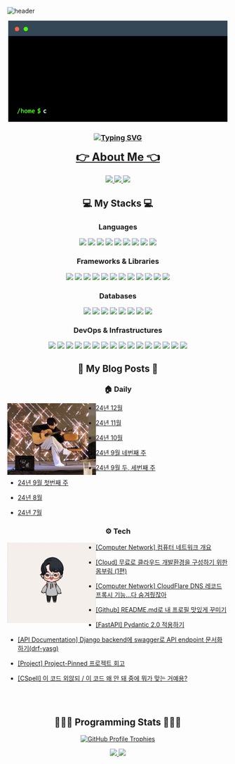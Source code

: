 <!-- Header Content -->
![header](https://capsule-render.vercel.app/api?type=soft&color=gradient&customColorList=27&height=200&section=header&text=JunHyeok%20Lee&fontSize=90&fontAlign=50&fontAlignY=40&desc=Backend%20developer&descSize=30&descAlignY=75&animation=fadeIn)

<!-- About Me in one line + my contents. -->
<p align="center">
  <img src="./terminal.gif" alt="terminal gif">

  <h3 align="center"><a href="https://git.io/typing-svg"><img src="https://readme-typing-svg.herokuapp.com?font=Fira+Code&pause=1000&center=true&vCenter=true&random=false&width=600&lines=%F0%9F%91%8B+Hello+World!+This+is+JunHyeok+Lee%2C+bnbong!" alt="Typing SVG" /></a>

  <span style="font-size: 25px;"><a href="https://bnbong.github.io/">👉 About Me 👈</a></span>

  </a>
    <a href="https://www.instagram.com/j_hyeok__lee/?hl=ko">
    <img src="https://img.shields.io/badge/follow_Instagram-E4405F?style=social&logo=Instagram&link=https://www.instagram.com/j_hyeok__lee/?hl=ko"/>
    <a href="https://www.facebook.com/profile.php?id=100007712465866">
    <img src="https://img.shields.io/badge/follow_Facebook-3b5998?style=social&logo=Facebook&link=https://www.facebook.com/profile.php?id=100007712465866">
    <a href="https://blog.naver.com/bnbong/">
    <img src="https://img.shields.io/badge/follow_Blog-2DB400?style=social&logo=Naver">
  </a>
</p>

<!-- My Stacks -->
  <h2 align="center">💻 My Stacks 💻</h2>
  <h3 align="center">Languages</h3>
  <div align="center">
    <img src="https://img.shields.io/badge/python-3670A0?style=flat-square&logo=Python&logoColor=ffdd54"/>
    <img src="https://img.shields.io/badge/java-%23ED8B00?style=flat-square&logo=openjdk&logoColor=white"/>
    <img src="https://img.shields.io/badge/C-A8B9CC?style=flat-square&logo=C&logoColor=white"/>
    <img src="https://img.shields.io/badge/C%2B%2B-00599C?style=flat-square&logo=c%2B%2B&logoColor=white"/>
    <img src="https://img.shields.io/badge/R-276DC3?style=flat-square&logo=r&logoColor=white"/>
    <img src="https://img.shields.io/badge/Dart-0175C2?style=flat-square&logo=Dart&logoColor=white"/>
    <img src="https://img.shields.io/badge/kotlin-%237F52FF.svg?style=flat-square&logo=kotlin&logoColor=white">
    <img src="https://img.shields.io/badge/javascript-%23323330.svg?style=flat-square&logo=javascript&logoColor=%23F7DF1E">
    <img src="https://img.shields.io/badge/markdown-%23000000.svg?style=flat-square&logo=markdown&logoColor=white">
  </div>
  <h3 align="center">Frameworks & Libraries</h3>
  <div align="center">
    <img src="https://img.shields.io/badge/FastAPI-109989?style=flat-square&logo=FastAPI&logoColor=white"/>
    <img src="https://img.shields.io/badge/Flask-000000?style=flat-square&logo=Flask&logoColor=white"/>
    <img src="https://img.shields.io/badge/Django-092E20?style=flat-square&logo=Django&logoColor=white"/>
    <img src="https://img.shields.io/badge/DJANGO-REST-ff1709?style=flat-square&logo=django&logoColor=white&color=ff1709&labelColor=gray">
    <img src="https://img.shields.io/badge/spring-%236DB33F.svg?style=flat-square&logo=spring&logoColor=white">
    <img src="https://img.shields.io/badge/Spring_Boot-F2F4F9?style=flat-square&logo=spring-boot">
    <img src="https://img.shields.io/badge/Junit5-25A162?style=flat-square&logo=junit5&logoColor=white"/>
    <img src="https://img.shields.io/badge/Pytest-FFFFFF?style=flat-square&logo=pytest&logoColor=rainbow"/>
    <img src="https://img.shields.io/badge/Go-29BEB0?style=flat-square&logo=Go&logoColor=white"/>
    <img src="https://img.shields.io/badge/Flutter-%2302569B.svg?style=flat-square&logo=Flutter&logoColor=white"/>
    <img src="https://img.shields.io/badge/JWT-000000?style=flat-square&logo=JSON%20web%20tokens&logoColor=white"/>
    <img src="https://img.shields.io/badge/Swagger-85EA2D?style=flat-square&logo=Swagger&logoColor=white"/>
  </div>
  <h3 align="center">Databases</h3>
  <div align="center">
    <img src="https://img.shields.io/badge/PostgreSQL-316192?style=flat-square&logo=PostgreSQL&logoColor=white"/>
    <img src="https://img.shields.io/badge/Mysql-005C84?style=flat-square&logo=MySql&logoColor=white"/>
    <img src="https://img.shields.io/badge/MariaDB-003545?style=flat-square&logo=mariadb&logoColor=white">
    <img src="https://img.shields.io/badge/SQLite-07405E?style=flat-square&logo=sqlite&logoColor=white"/>
    <img src="https://img.shields.io/badge/redis-%23DD0031.svg?style=flat-square&logo=redis&logoColor=white">
    <img src="https://img.shields.io/badge/firebase-%23039BE5.svg?style=flat-square&logo=firebase">
    <img src="https://img.shields.io/badge/MongoDB-4EA94B?style=flat-square&logo=MongoDB&logoColor=white"/>
    <img src="https://img.shields.io/badge/elasticsearch-005571?style=flat-square&logo=elasticsearch&logoColor=white"/>
  </div>
  <h3 align="center">DevOps & Infrastructures</h3>
  <div align="center">
    <img src="https://img.shields.io/badge/Github-092E20?style=flat-square&logo=Github&logoColor=white"/>
    <img src="https://img.shields.io/badge/Git-F05032?style=flat-square&logo=Git&logoColor=white"/>
    <img src="https://img.shields.io/badge/Docker-2CA5E0?style=flat-square&logo=docker&logoColor=white"/>
    <img src="https://img.shields.io/badge/Jira-0052CC?style=flat-square&logo=Jira&logoColor=white"/>
    <img src="https://img.shields.io/badge/Jenkins-D24939?style=flat-square&logo=Jenkins&logoColor=white"/>
    <img src="https://img.shields.io/badge/Github%20Actions-282a2e?style=flat-square&logo=githubactions&logoColor=367cfe">
    <img src="https://img.shields.io/badge/Nginx-009639?style=flat-square&logo=nginx&logoColor=white"/>
    <img src="https://img.shields.io/badge/AWS-%23FF9900.svg?style=flat-square&logo=amazon-aws&logoColor=white">
    <img src="https://img.shields.io/badge/Oracle-F80000?style=flat-square&logo=oracle&logoColor=black">
    <img src="https://img.shields.io/badge/azure-%230072C6.svg?style=flat-square&logo=microsoftazure&logoColor=white">
    <img src="https://img.shields.io/badge/GoogleCloud-%234285F4.svg?style=flat-square&logo=google-cloud&logoColor=white">
    <img src="https://img.shields.io/badge/Vultr-007BFC.svg?style=flat-square&logo=vultr">
    <img src="https://img.shields.io/badge/Cloudflare-F38020?style=flat-square&logo=Cloudflare&logoColor=white">
    <img src="https://img.shields.io/badge/firebase-%23039BE5.svg?style=flat-square&logo=firebase">
    <img src="https://img.shields.io/badge/Fluentd-599CD0?style=flat-square&logo=fluentd&logoColor=white&labelColor=599CD0">
    <img src="https://img.shields.io/badge/Kibana-005571?style=flat-square&logo=Kibana&logoColor=white">
  </div>
</p>

<!-- My Recent Blog Posts -->
<h2 align="center">📝 My Blog Posts 📝</h2>

<h3 align="center" href="https://blog.naver.com/bnbong">🏠 Daily</h3>

<p>
  <img align="left" width="40%" src="./aboutme.jpg"/>
</p>

<!-- DAILY:START -->
 - [24년 12월](https://blog.naver.com/bnbong/223712392259?fromRss=true&trackingCode=rss)

 - [24년 11월](https://blog.naver.com/bnbong/223703955867?fromRss=true&trackingCode=rss)

 - [24년 10월](https://blog.naver.com/bnbong/223643863157?fromRss=true&trackingCode=rss)

 - [24년 9월 네번째 주](https://blog.naver.com/bnbong/223602284913?fromRss=true&trackingCode=rss)

 - [24년 9월 두, 세번째 주](https://blog.naver.com/bnbong/223591374554?fromRss=true&trackingCode=rss)

 - [24년 9월 첫번째 주](https://blog.naver.com/bnbong/223578956028?fromRss=true&trackingCode=rss)

 - [24년 8월](https://blog.naver.com/bnbong/223570528098?fromRss=true&trackingCode=rss)

 - [24년 7월](https://blog.naver.com/bnbong/223529331969?fromRss=true&trackingCode=rss)
<!-- DAILY:END -->

<h3 align="center" href="https://bnbong.github.io/">⚙️ Tech</h3>

<p>
  <img align="left" width="40%" src="./myavatar.jpeg"/>
</p>

<!-- TECH:START -->
 - [[Computer Network] 컴퓨터 네트워크 개요](https://bnbong.github.io/blog/2024/12/30/computer-network-%EC%BB%B4%ED%93%A8%ED%84%B0-%EB%84%A4%ED%8A%B8%EC%9B%8C%ED%81%AC-%EA%B0%9C%EC%9A%94/)

 - [[Cloud] 무료로 클라우드 개발환경을 구성하기 위한 몸부림 &lpar;1편&rpar;](https://bnbong.github.io/blog/2023/06/12/cloud-%EB%AC%B4%EB%A3%8C%EB%A1%9C-%ED%81%B4%EB%9D%BC%EC%9A%B0%EB%93%9C-%EA%B0%9C%EB%B0%9C%ED%99%98%EA%B2%BD%EC%9D%84-%EA%B5%AC%EC%84%B1%ED%95%98%EA%B8%B0-%EC%9C%84%ED%95%9C-%EB%AA%B8%EB%B6%80%EB%A6%BC-1%ED%8E%B8/)

 - [[Computer Network] CloudFlare DNS 레코드 프록시 기능...다 숨겨줬잖아](https://bnbong.github.io/blog/2024/08/16/computer-network-cloudflare-dns-%EB%A0%88%EC%BD%94%EB%93%9C-%ED%94%84%EB%A1%9D%EC%8B%9C-%EA%B8%B0%EB%8A%A5%EB%8B%A4-%EC%88%A8%EA%B2%A8%EC%A4%AC%EC%9E%96%EC%95%84/)

 - [[Github] README.md로 내 프로필 맛있게 꾸미기](https://bnbong.github.io/blog/2024/01/12/github-readmemd%EB%A1%9C-%EB%82%B4-%ED%94%84%EB%A1%9C%ED%95%84-%EB%A7%9B%EC%9E%88%EA%B2%8C-%EA%BE%B8%EB%AF%B8%EA%B8%B0/)

 - [[FastAPI] Pydantic 2.0 적용하기](https://bnbong.github.io/blog/2023/12/11/fastapi-pydantic-20-%EC%A0%81%EC%9A%A9%ED%95%98%EA%B8%B0/)

 - [[API Documentation] Django backend에 swagger로 API endpoint 문서화 하기&lpar;drf-yasg&rpar;](https://bnbong.github.io/blog/2023/10/02/api-documentation-django-backend%EC%97%90-swagger%EB%A1%9C-api-endpoint-%EB%AC%B8%EC%84%9C%ED%99%94-%ED%95%98%EA%B8%B0drf-yasg/)

 - [[Project] Project-Pinned 프로젝트 회고](https://bnbong.github.io/blog/2023/09/21/project-project-pinned-%ED%94%84%EB%A1%9C%EC%A0%9D%ED%8A%B8-%ED%9A%8C%EA%B3%A0/)

 - [[CSpell] 이 코드 외않되 / 이 코드 왜 안 돼 중에 뭐가 맞는 거예용?](https://bnbong.github.io/blog/2023/08/17/cspell-%EC%9D%B4-%EC%BD%94%EB%93%9C-%EC%99%B8%EC%95%8A%EB%90%98--%EC%9D%B4-%EC%BD%94%EB%93%9C-%EC%99%9C-%EC%95%88-%EB%8F%BC-%EC%A4%91%EC%97%90-%EB%AD%90%EA%B0%80-%EB%A7%9E%EB%8A%94-%EA%B1%B0%EC%98%88%EC%9A%A9/)
<!-- TECH:END -->
<br>
<br>

<!-- My Programming Stats -->
<h2 align="center">🧑🏻‍💻 Programming Stats 🧑🏻‍💻</h2>

<!-- Github Trophy -->
<p align="center">
  <div style="text-align:center;">
    <a href="https://github.com/ryo-ma/github-profile-trophy">
    <img src="https://github-profile-trophy.vercel.app/?username=bnbong&title=MultipleLang,Followers,Repositories,Commits,Issues,PullRequest,Experience&theme=onedark&column=7&no-frame=true&margin-w=10&no-bg=true" alt="GitHub Profile Trophies">
  </div>
</p>

<p align="center">
  <img src="https://github-profile-summary-cards.vercel.app/api/cards/most-commit-language?username=bnbong&theme=transparent&exclude=JavaScript"/>
  <img src="https://github-profile-summary-cards.vercel.app/api/cards/repos-per-language?username=bnbong&theme=transparent"/>
</p>

<!---
bnbong/bnbong is a ✨ special ✨ repository because its `README.md` (this file) appears on your GitHub profile.
You can click the Preview link to take a look at your changes.
--->
